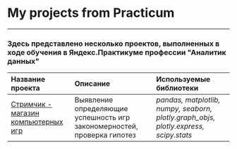 # My projects from Practicum
___ 
### Здесь представлено несколько проектов, выполненных в ходе обучения в Яндекс.Практикуме профессии "Аналитик данных"

| Название проекта | Описание | Используемые библиотеки | 
| :---------------------- | :---------------------- | :---------------------- |
| [Стримчик - магазин компьютерных игр]( https://github.com/SToboev/Practicum_projects/blob/main/Strimchik_games_project.ipynb) | Выявление определяющие успешность игр закономерностей, проверка гипотез| *pandas, matplotlib, numpy, seaborn, plotly.graph_objs, plotly.express, scipy.stats* |
